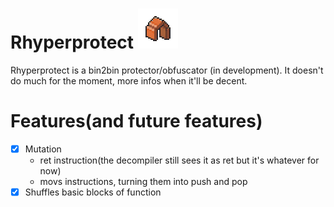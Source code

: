 # Rhyperprotect ![](img/protector.png)

Rhyperprotect is a bin2bin protector/obfuscator (in development). It doesn't do much for the moment, more infos when it'll be decent.

# Features(and future features)

- [x] Mutation
    - ret instruction(the decompiler still sees it as ret but it's whatever for now)
    - movs instructions, turning them into push and pop
- [x] Shuffles basic blocks of function
